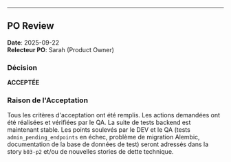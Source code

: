---

## PO Review

**Date**: 2025-09-22  
**Relecteur PO**: Sarah (Product Owner)

### Décision
**ACCEPTÉE**

### Raison de l'Acceptation
Tous les critères d'acceptation ont été remplis. Les actions demandées ont été réalisées et vérifiées par le QA. La suite de tests backend est maintenant stable. Les points soulevés par le DEV et le QA (tests `admin_pending_endpoints` en échec, problème de migration Alembic, documentation de la base de données de test) seront adressés dans la story `b03-p2` et/ou de nouvelles stories de dette technique.